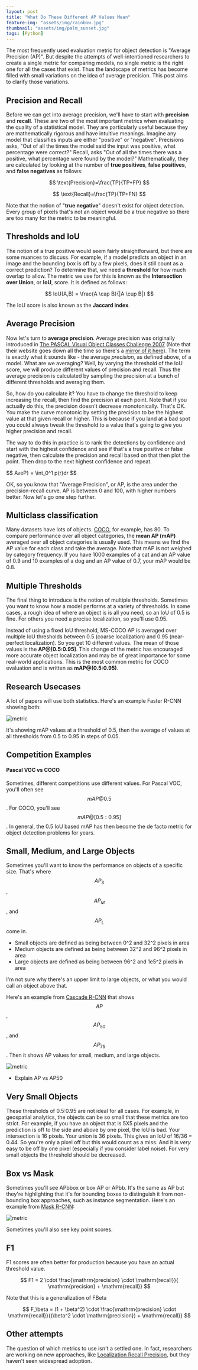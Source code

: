 ```yaml
---
layout: post
title: "What Do These Different AP Values Mean"
feature-img: "assets/img/rainbow.jpg"
thumbnail: "assets/img/palm_sunset.jpg"
tags: [Python]
---
```


The most frequently used evaluation metric for object detection is "Average Precision (AP)". But despite the attempts of well-intentioned researchers to create a single metric for comparing models, no single metric is the right one for all the cases that exist. Thus the landscape of metrics has become filled with small variations on the idea of average precision. This post aims to clarify those variations.

## Precision and Recall

Before we can get into average precision, we'll have to start with **precision** and **recall**. These are two of the most important metrics when evaluating the quality of a statistical model. They are particularly useful because they are mathematically rigorous and have intuitive meanings. Imagine any model that classifies inputs are either "positive" or "negative". Precisions asks, "Out of all the times the model said the input was positive, what percentage were correct?" Recall, asks "Out of all the times there was a positive, what percentage were found by the model?" Mathematically, they are calculated by looking at the number of **true positives**, **false positives**, and **false negatives** as follows:

$$ \text{Precision}=\frac{TP}{TP+FP} $$

$$ \text{Recall}=\frac{TP}{TP+FN} $$

Note that the notion of "**true negative**" doesn't exist for object detection. Every group of pixels that's not an object would be a true negative so there are too many for the metric to be meaningful.

## Thresholds and IoU

The notion of a true positive would seem fairly straightforward, but there are some nuances to discuss. For example, if a model predicts an object in an image and the bounding box is off by a few pixels, does it still count as a correct prediction? To determine that, we need a **threshold** for how much overlap to allow. The metric we use for this is known as the **Intersection over Union**, or **IoU**, score. It is defined as follows:

$$ IoU(A,B) = \frac{A \cap B}{|A \cup B|} $$

The IoU score is also known as the **Jaccard index**.

## Average Precision

Now let's turn to **average precision**. Average precision was originally introduced in [The PASCAL Visual Object Classes Challenge 2007](http://host.robots.ox.ac.uk/pascal/VOC/voc2007/) (Note that their website goes down all the time so there's a [mirror of it here](https://pjreddie.com/projects/pascal-voc-dataset-mirror/)). The term is exactly what it sounds like - the average *precision*, as defined above, of a model. What are we averaging? Well, by varying the threshold of the IoU score, we will produce different values of precision and recall. Thus the average precision is calculated by sampling the precision at a bunch of different thresholds and averaging them.

So, how do you calculate it? You have to change the threshold to keep increasing the recall, then find the precision at each point. Note that if you actually do this, the precision doesn't decrease monotonically. That's OK. You make the curve monotonic by setting the precision to be the highest value at that given recall or higher. This is because if you land at a bad spot you could always tweak the threshold to a value that's going to give you higher precision and recall.

The way to do this in practice is to rank the detections by confidence and start with the highest confidence and see if that's a true positive or false negative, then calculate the precision and recall based on that then plot the point. Then drop to the next highest confidence and repeat.

$$ AveP} = \int_0^1 p(r)dr $$

OK, so you know that "Average Precision", or AP, is the area under the precision-recall curve. AP is between 0 and 100, with higher numbers better. Now let's go one step further. 

## Multiclass classification

Many datasets have lots of objects. [COCO](http://cocodataset.org/#home), for example, has 80. To compare performance over all object categories, the **mean AP (mAP)** averaged over all object categories is usually used. This means we find the AP value for each class and take the average. Note that mAP is not weighed by category frequency. If you have 1000 examples of a cat and an AP value of 0.9 and 10 examples of a dog and an AP value of 0.7, your mAP would be 0.8.


## Multiple Thresholds

The final thing to introduce is the notion of multiple thresholds. Sometimes you want to know how a model performs at a variety of thresholds. In some cases, a rough idea of where an object is is all you need, so an IoU of 0.5 is fine. For others you need a precise localization, so you'll use 0.95.

Instead of using a fixed IoU threshold, MS-COCO AP is averaged over multiple IoU thresholds between 0.5 (coarse localization) and 0.95 (near-perfect localization). So you get 10 different values. The mean of those values is the **AP@[0.5:0.95]**. This change of the metric has encouraged more accurate object localization and may be of great importance for some real-world applications. This is the most common metric for COCO evaluation and is written as **mAP@(0.5:0.95)**.

## Research Usecases

A lot of papers will use both statistics. Here's an example Faster R-CNN showing both:

![metric]({{site.baseurl}}/assets/img/metrics/faster_rcnn.png "Metrics")

It's showing mAP values at a threshold of 0.5, then the average of values at all thresholds from 0.5 to 0.95 in steps of 0.05.

## Competition Examples

#### Pascal VOC vs COCO

Sometimes, different competitions use different values. For Pascal VOC, you'll often see $$ mAP@0.5 $$. For COCO, you'll see $$ mAP@[0.5:0.95] $$. In general, the 0.5 IoU based mAP has then become the de facto metric for object detection problems for years.

## Small, Medium, and Large Objects

Sometimes you'll want to know the performance on objects of a specific size. That's where $$ AP_S $$, $$ AP_M $$, and $$ AP_L $$ come in.

* Small objects are defined as being between 0^2 and 32^2 pixels in area
* Medium objects are defined as being between 32^2 and 96^2 pixels in area
* Large objects are defined as being between 96^2 and 1e5^2 pixels in area

I'm not sure why there's an upper limit to large objects, or what you would call an object above that.

Here's an example from [Cascade R-CNN](https://arxiv.org/abs/1906.09756) that shows $$ AP $$, $$ AP_{50} $$, and $$ AP_{75} $$. Then it shows AP values for small, medium, and large objects.

![metric]({{site.baseurl}}/assets/img/metrics/cascade_rcnn.png "Metrics")

* Explain AP vs AP50

## Very Small Objects

These thresholds of 0.5:0.95 are not ideal for all cases. For example, in geospatial analytics, the objects can be so small that these metrics are too strict. For example, if you have an object that is 5X5 pixels and the prediction is off to the side and above by one pixel, the IoU is bad. Your intersection is 16 pixels. Your union is 36 pixels. This gives an IoU of 16/36 = 0.44. So you're only a pixel off but this would count as a miss. And it is *very* easy to be off by one pixel (especially if you consider label noise). For very small objects the threshold should be decreased.

## Box vs Mask

Sometimes you'll see APbbox or box AP or APbb. It's the same as AP but they're highlighting that it's for bounding boxes to distinguish it from non-bounding box approaches, such as instance segmentation. Here's an example from [Mask R-CNN](https://arxiv.org/abs/1703.06870):

![metric]({{site.baseurl}}/assets/img/metrics/mask_rcnn.png "Metrics")

Sometimes you'll also see key point scores.

## F1

F1 scores are often better for production because you have an actual threshold value.

$$ F1 = 2 \cdot \frac{\mathrm{precision} \cdot \mathrm{recall}}{ \mathrm{precision} + \mathrm{recall}} $$


Note that this is a generalization of FBeta

$$ F_\beta = (1 + \beta^2) \cdot \frac{\mathrm{precision} \cdot \mathrm{recall}}{(\beta^2 \cdot \mathrm{precision}) + \mathrm{recall}} $$


## Other attempts

The question of which metrics to use isn't a settled one. In fact, researchers are working on new approaches, like [Localization Recall Precision](https://arxiv.org/pdf/1807.01696), but they haven't seen widespread adoption.